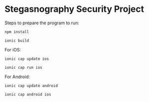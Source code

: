 # Stegasnography Security Project

Steps to prepare the program to run:
```
npm install

ionic build
```

For iOS:
```
ionic cap update ios

ionic cap run ios
```

For Android:
```
ionic cap update android

ionic cap android ios
```